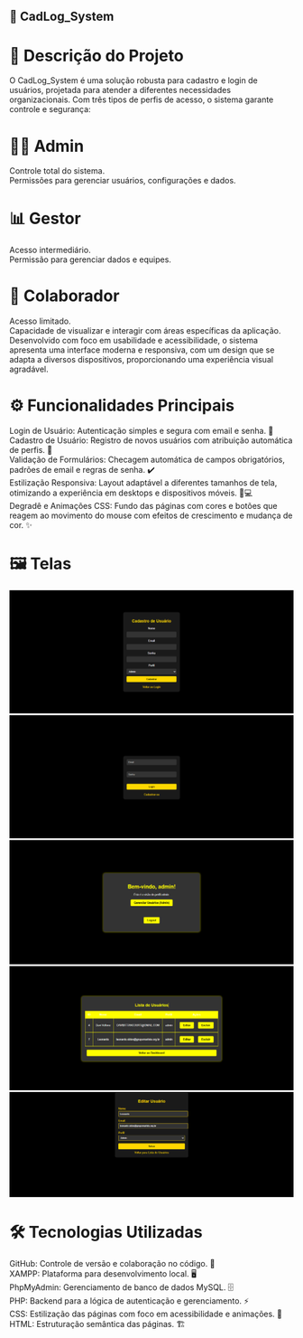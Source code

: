 ## 🚀 CadLog_System
# 🌟 Descrição do Projeto
O CadLog_System é uma solução robusta para cadastro e login de usuários, projetada para atender a diferentes necessidades organizacionais. Com três tipos de perfis de acesso, o sistema garante controle e segurança:  

# 👨‍💼 Admin
Controle total do sistema.  
Permissões para gerenciar usuários, configurações e dados.  
# 📊 Gestor
Acesso intermediário.  
Permissão para gerenciar dados e equipes.  
# 👥 Colaborador
Acesso limitado.  
Capacidade de visualizar e interagir com áreas específicas da aplicação.  
Desenvolvido com foco em usabilidade e acessibilidade, o sistema apresenta uma interface moderna e responsiva, com um design que se adapta a diversos dispositivos, proporcionando uma experiência visual agradável.  

# ⚙️ Funcionalidades Principais
Login de Usuário: Autenticação simples e segura com email e senha. 🔑  
Cadastro de Usuário: Registro de novos usuários com atribuição automática de perfis. 📝  
Validação de Formulários: Checagem automática de campos obrigatórios, padrões de email e regras de senha. ✔️  
Estilização Responsiva: Layout adaptável a diferentes tamanhos de tela, otimizando a experiência em desktops e dispositivos móveis. 📱💻  
Degradê e Animações CSS: Fundo das páginas com cores e botões que reagem ao movimento do mouse com efeitos de crescimento e mudança de cor. ✨  

# 🖼️ Telas

![img](img2.png)
![img](image.png)
![img](image3.png)
![img](image4.png)
![img](image5.png)


# 🛠️ Tecnologias Utilizadas
GitHub: Controle de versão e colaboração no código. 🐙  
XAMPP: Plataforma para desenvolvimento local. 🖥️  
PhpMyAdmin: Gerenciamento de banco de dados MySQL. 🗄️  
PHP: Backend para a lógica de autenticação e gerenciamento. ⚡  
CSS: Estilização das páginas com foco em acessibilidade e animações. 🎨  
HTML: Estruturação semântica das páginas. 🏗️  
 





